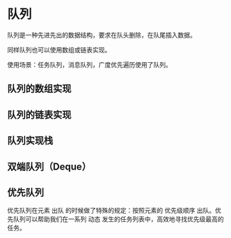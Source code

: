 # 队列
队列是一种先进先出的数据结构，要求在队头删除，在队尾插入数据。

同样队列也可以使用数组或链表实现。

使用场景：任务队列，消息队列，广度优先遍历使用了队列。
## 队列的数组实现
## 队列的链表实现
## 队列实现栈
## 双端队列（Deque）
## 优先队列
优先队列在元素 出队 的时候做了特殊的规定：按照元素的 优先级顺序 出队。优先队列可以帮助我们在一系列 动态 发生的任务列表中，高效地寻找优先级最高的任务。